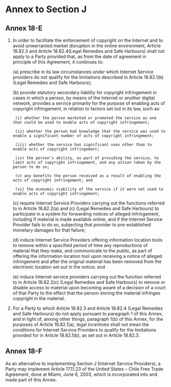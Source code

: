 # Annex to Section J

## Annex 18-E

1. In order to facilitate the enforcement of copyright on the Internet and to avoid unwarranted market disruption in the online environment, Article 18.82.3 and Article 18.82.4(Legal Remedies and Safe Harbours) shall not apply to a Party provided that, as from the date of agreement in principle of this Agreement, it continues to:
 
    (a) prescribe in its law circumstances under which Internet Service providers do not qualify for the limitations described in Article 18.82.1(b) (Legal Remedies and Safe Harbours);

    (b) provide statutory secondary liability for copyright infringement in cases in which a person, by means of the Internet or another digital network, provides a service primarily for the purpose of enabling acts of copyright infringement, in relation to factors set out in its law, such as:
    
        (i) whether the person marketed or promoted the service as one that could be used to enable acts of copyright infringement;
        
        (ii) whether the person had knowledge that the service was used to enable a significant number of acts of copyright infringement;

        (iii) whether the service has significant uses other than to enable acts of copyright infringement;
        
        (iv) the person’s ability, as part of providing the service, to limit acts of copyright infringement, and any action taken by the person to do so;

        (v) any benefits the person received as a result of enabling the acts of copyright infringement; and
        
        (vi) the economic viability of the service if it were not used to enable acts of copyright infringement;
        
    (c) require Internet Service Providers carrying out the functions referred to in Article 18.82.2(a) and (c) (Legal Remedies and Safe Harbours) to participate in a system for forwarding notices of alleged infringement, including if material is made available online, and if the Internet Service Provider fails to do so, subjecting that provider to pre-established monetary damages for that failure;
    
    (d) induce Internet Service Providers offering information location tools to remove within a specified period of time any reproductions of material that they make, and communicate to the public, as part of offering the  information location tool upon receiving a notice of alleged infringement and after the original material has been removed from the electronic location set out in the notice; and
    
    (e) induce Internet service providers carrying out the function referred to in Article 18.82.2(c) (Legal Remedies and Safe Harbours) to remove or disable access to material upon becoming aware of a decision of a court of that Party to the effect that the person storing the material infringes copyright in the material.
    
2. For a Party to which Article 18.82.3 and Article 18.82.4 (Legal Remedies and
Safe Harbours) do not apply pursuant to paragraph 1 of this Annex, and in light of, among other things, paragraph 1(b) of this Annex, for the purposes of Article 18.82.1(a), legal incentives shall not mean the conditions for Internet Service Providers to qualify for the limitations provided for in Article 18.82.1(b), as set out in
Article 18.82.3.

## Annex 18-F

As an alternative to implementing Section J (Internet Service Providers), a Party may implement Article 17.11.23 of the United States – Chile Free Trade Agreement, done at Miami, June 6, 2003, which is incorporated into and made part of this Annex.

